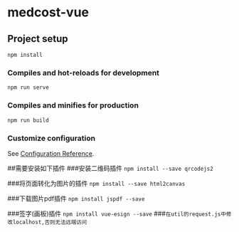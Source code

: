# medcost-vue

## Project setup
```
npm install
```

### Compiles and hot-reloads for development
```
npm run serve
```

### Compiles and minifies for production
```
npm run build
```

### Customize configuration
See [Configuration Reference](https://cli.vuejs.org/config/).

##需要安装如下插件
###安装二维码插件
```npm install --save qrcodejs2```

###将页面转化为图片的插件
```npm install --save html2canvas```

###下载图片pdf插件
```npm install jspdf --save```

###签字(画板)插件
```npm install vue-esign --save```
###```在util的request.js中修改localhost,否则无法远端访问```